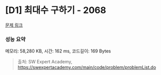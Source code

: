 # [D1] 최대수 구하기 - 2068 

[문제 링크](https://swexpertacademy.com/main/code/problem/problemDetail.do?contestProbId=AV5QQhbqA4QDFAUq) 

### 성능 요약

메모리: 58,280 KB, 시간: 162 ms, 코드길이: 169 Bytes



> 출처: SW Expert Academy, https://swexpertacademy.com/main/code/problem/problemList.do